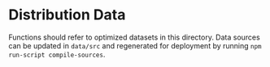# Distribution Data

Functions should refer to optimized datasets in this directory. Data sources
can be updated in `data/src` and regenerated for deployment by running 
`npm run-script compile-sources`.